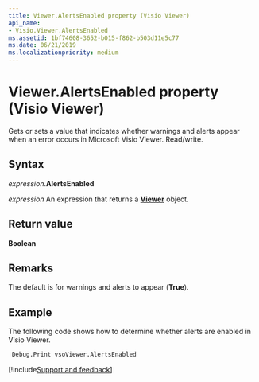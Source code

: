 ```yaml
---
title: Viewer.AlertsEnabled property (Visio Viewer)
api_name:
- Visio.Viewer.AlertsEnabled
ms.assetid: 1bf74608-3652-b015-f862-b503d11e5c77
ms.date: 06/21/2019
ms.localizationpriority: medium
---
```



# Viewer.AlertsEnabled property (Visio Viewer)

Gets or sets a value that indicates whether warnings and alerts appear when an error occurs in Microsoft Visio Viewer. Read/write.


## Syntax

_expression_.**AlertsEnabled**

_expression_ An expression that returns a **[Viewer](Visio.Viewer.md)** object.


## Return value

**Boolean**


## Remarks

The default is for warnings and alerts to appear (**True**).


## Example

The following code shows how to determine whether alerts are enabled in Visio Viewer.

```vb
 Debug.Print vsoViewer.AlertsEnabled
```

[!include[Support and feedback](~/includes/feedback-boilerplate.md)]